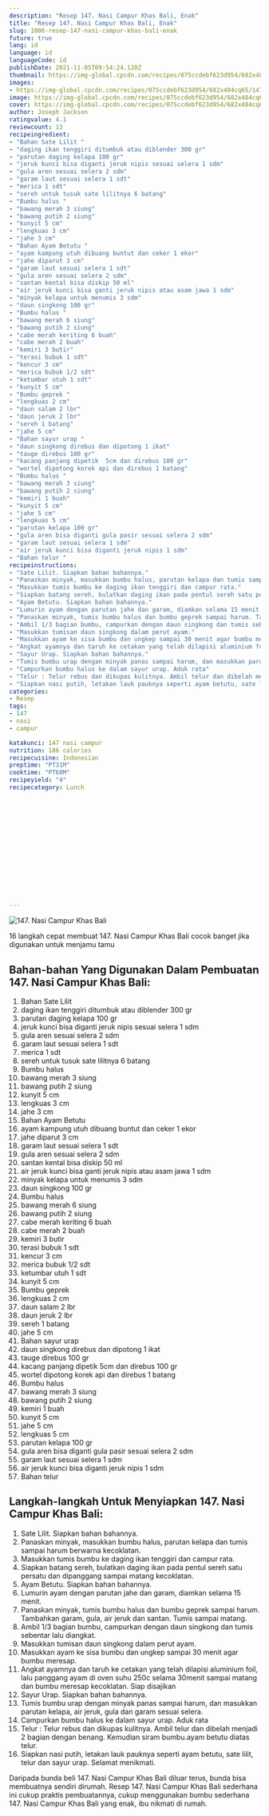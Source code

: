 ```yaml
---
description: "Resep 147. Nasi Campur Khas Bali, Enak"
title: "Resep 147. Nasi Campur Khas Bali, Enak"
slug: 1006-resep-147-nasi-campur-khas-bali-enak
future: true
lang: id
language: id
languageCode: id
publishDate: 2021-11-05T09:54:24.120Z 
thumbnail: https://img-global.cpcdn.com/recipes/075ccdebf623d954/682x484cq65/147-nasi-campur-khas-bali-foto-resep-utama.png
images:
- https://img-global.cpcdn.com/recipes/075ccdebf623d954/682x484cq65/147-nasi-campur-khas-bali-foto-resep-utama.png
image: https://img-global.cpcdn.com/recipes/075ccdebf623d954/682x484cq65/147-nasi-campur-khas-bali-foto-resep-utama.png
cover: https://img-global.cpcdn.com/recipes/075ccdebf623d954/682x484cq65/147-nasi-campur-khas-bali-foto-resep-utama.png
author: Joseph Jackson
ratingvalue: 4.1
reviewcount: 13
recipeingredient:
- "Bahan Sate Lilit "
- "daging ikan tenggiri ditumbuk atau diblender 300 gr"
- "parutan daging kelapa 100 gr"
- "jeruk kunci bisa diganti jeruk nipis sesuai selera 1 sdm"
- "gula aren sesuai selera 2 sdm"
- "garam laut sesuai selera 1 sdt"
- "merica 1 sdt"
- "sereh untuk tusuk sate lilitnya 6 batang"
- "Bumbu halus "
- "bawang merah 3 siung"
- "bawang putih 2 siung"
- "kunyit 5 cm"
- "lengkuas 3 cm"
- "jahe 3 cm"
- "Bahan Ayam Betutu "
- "ayam kampung utuh dibuang buntut dan ceker 1 ekor"
- "jahe diparut 3 cm"
- "garam laut sesuai selera 1 sdt"
- "gula aren sesuai selera 2 sdm"
- "santan kental bisa diskip 50 ml"
- "air jeruk kunci bisa ganti jeruk nipis atau asam jawa 1 sdm"
- "minyak kelapa untuk menumis 3 sdm"
- "daun singkong 100 gr"
- "Bumbu halus "
- "bawang merah 6 siung"
- "bawang putih 2 siung"
- "cabe merah keriting 6 buah"
- "cabe merah 2 buah"
- "kemiri 3 butir"
- "terasi bubuk 1 sdt"
- "kencur 3 cm"
- "merica bubuk 1/2 sdt"
- "ketumbar utuh 1 sdt"
- "kunyit 5 cm"
- "Bumbu geprek "
- "lengkuas 2 cm"
- "daun salam 2 lbr"
- "daun jeruk 2 lbr"
- "sereh 1 batang"
- "jahe 5 cm"
- "Bahan sayur urap "
- "daun singkong direbus dan dipotong 1 ikat"
- "tauge direbus 100 gr"
- "kacang panjang dipetik  5cm dan direbus 100 gr"
- "wortel dipotong korek api dan direbus 1 batang"
- "Bumbu halus "
- "bawang merah 3 siung"
- "bawang putih 2 siung"
- "kemiri 1 buah"
- "kunyit 5 cm"
- "jahe 5 cm"
- "lengkuas 5 cm"
- "parutan kelapa 100 gr"
- "gula aren bisa diganti gula pasir sesuai selera 2 sdm"
- "garam laut sesuai selera 1 sdm"
- "air jeruk kunci bisa diganti jeruk nipis 1 sdm"
- "Bahan telur "
recipeinstructions:
- "Sate Lilit. Siapkan bahan bahannya."
- "Panaskan minyak, masukkan bumbu halus, parutan kelapa dan tumis sampai harum berwarna kecoklatan."
- "Masukkan tumis bumbu ke daging ikan tenggiri dan campur rata."
- "Siapkan batang sereh, bulatkan daging ikan pada pentul sereh satu persatu dan dipanggang sampai matang kecoklatan."
- "Ayam Betutu. Siapkan bahan bahannya."
- "Lumurin ayam dengan parutan jahe dan garam, diamkan selama 15 menit."
- "Panaskan minyak, tumis bumbu halus dan bumbu geprek sampai harum. Tambahkan garam, gula, air jeruk dan santan. Tumis sampai matang."
- "Ambil 1/3 bagian bumbu, campurkan dengan daun singkong dan tumis sebentar lalu diangkat."
- "Masukkan tumisan daun singkong dalam perut ayam."
- "Masukkan ayam ke sisa bumbu dan ungkep sampai 30 menit agar bumbu meresap."
- "Angkat ayamnya dan taruh ke cetakan yang telah dilapisi aluminium foil, lalu panggang ayam di oven suhu 250c selama 30menit sampai matang dan bumbu meresap kecoklatan. Siap disajikan"
- "Sayur Urap. Siapkan bahan bahannya."
- "Tumis bumbu urap dengan minyak panas sampai harum, dan masukkan parutan kelapa, air jeruk, gula dan garam sesuai selera."
- "Campurkan bumbu halus ke dalam sayur urap. Aduk rata"
- "Telur : Telur rebus dan dikupas kulitnya. Ambil telur dan dibelah menjadi 2 bagian dengan benang. Kemudian siram bumbu.ayam betutu diatas telur."
- "Siapkan nasi putih, letakan lauk pauknya seperti ayam betutu, sate lilit, telur dan sayur urap. Selamat menikmati."
categories:
- Resep
tags:
- 147
- nasi
- campur

katakunci: 147 nasi campur 
nutrition: 186 calories
recipecuisine: Indonesian
preptime: "PT31M"
cooktime: "PT60M"
recipeyield: "4"
recipecategory: Lunch


     
    
    
    
    
    
    
    
    
    
    
      
    
---
```



![147. Nasi Campur Khas Bali](https://img-global.cpcdn.com/recipes/075ccdebf623d954/682x484cq65/147-nasi-campur-khas-bali-foto-resep-utama.png)

16 langkah cepat membuat  147. Nasi Campur Khas Bali cocok banget jika digunakan untuk menjamu tamu

<!--inarticleads1-->

## Bahan-bahan Yang Digunakan Dalam Pembuatan 147. Nasi Campur Khas Bali:

1. Bahan Sate Lilit 
1. daging ikan tenggiri ditumbuk atau diblender 300 gr
1. parutan daging kelapa 100 gr
1. jeruk kunci bisa diganti jeruk nipis sesuai selera 1 sdm
1. gula aren sesuai selera 2 sdm
1. garam laut sesuai selera 1 sdt
1. merica 1 sdt
1. sereh untuk tusuk sate lilitnya 6 batang
1. Bumbu halus 
1. bawang merah 3 siung
1. bawang putih 2 siung
1. kunyit 5 cm
1. lengkuas 3 cm
1. jahe 3 cm
1. Bahan Ayam Betutu 
1. ayam kampung utuh dibuang buntut dan ceker 1 ekor
1. jahe diparut 3 cm
1. garam laut sesuai selera 1 sdt
1. gula aren sesuai selera 2 sdm
1. santan kental bisa diskip 50 ml
1. air jeruk kunci bisa ganti jeruk nipis atau asam jawa 1 sdm
1. minyak kelapa untuk menumis 3 sdm
1. daun singkong 100 gr
1. Bumbu halus 
1. bawang merah 6 siung
1. bawang putih 2 siung
1. cabe merah keriting 6 buah
1. cabe merah 2 buah
1. kemiri 3 butir
1. terasi bubuk 1 sdt
1. kencur 3 cm
1. merica bubuk 1/2 sdt
1. ketumbar utuh 1 sdt
1. kunyit 5 cm
1. Bumbu geprek 
1. lengkuas 2 cm
1. daun salam 2 lbr
1. daun jeruk 2 lbr
1. sereh 1 batang
1. jahe 5 cm
1. Bahan sayur urap 
1. daun singkong direbus dan dipotong 1 ikat
1. tauge direbus 100 gr
1. kacang panjang dipetik  5cm dan direbus 100 gr
1. wortel dipotong korek api dan direbus 1 batang
1. Bumbu halus 
1. bawang merah 3 siung
1. bawang putih 2 siung
1. kemiri 1 buah
1. kunyit 5 cm
1. jahe 5 cm
1. lengkuas 5 cm
1. parutan kelapa 100 gr
1. gula aren bisa diganti gula pasir sesuai selera 2 sdm
1. garam laut sesuai selera 1 sdm
1. air jeruk kunci bisa diganti jeruk nipis 1 sdm
1. Bahan telur 



<!--inarticleads2-->

## Langkah-langkah Untuk Menyiapkan 147. Nasi Campur Khas Bali:

1. Sate Lilit. Siapkan bahan bahannya.
1. Panaskan minyak, masukkan bumbu halus, parutan kelapa dan tumis sampai harum berwarna kecoklatan.
1. Masukkan tumis bumbu ke daging ikan tenggiri dan campur rata.
1. Siapkan batang sereh, bulatkan daging ikan pada pentul sereh satu persatu dan dipanggang sampai matang kecoklatan.
1. Ayam Betutu. Siapkan bahan bahannya.
1. Lumurin ayam dengan parutan jahe dan garam, diamkan selama 15 menit.
1. Panaskan minyak, tumis bumbu halus dan bumbu geprek sampai harum. Tambahkan garam, gula, air jeruk dan santan. Tumis sampai matang.
1. Ambil 1/3 bagian bumbu, campurkan dengan daun singkong dan tumis sebentar lalu diangkat.
1. Masukkan tumisan daun singkong dalam perut ayam.
1. Masukkan ayam ke sisa bumbu dan ungkep sampai 30 menit agar bumbu meresap.
1. Angkat ayamnya dan taruh ke cetakan yang telah dilapisi aluminium foil, lalu panggang ayam di oven suhu 250c selama 30menit sampai matang dan bumbu meresap kecoklatan. Siap disajikan
1. Sayur Urap. Siapkan bahan bahannya.
1. Tumis bumbu urap dengan minyak panas sampai harum, dan masukkan parutan kelapa, air jeruk, gula dan garam sesuai selera.
1. Campurkan bumbu halus ke dalam sayur urap. Aduk rata
1. Telur : Telur rebus dan dikupas kulitnya. Ambil telur dan dibelah menjadi 2 bagian dengan benang. Kemudian siram bumbu.ayam betutu diatas telur.
1. Siapkan nasi putih, letakan lauk pauknya seperti ayam betutu, sate lilit, telur dan sayur urap. Selamat menikmati.




Daripada bunda beli  147. Nasi Campur Khas Bali  diluar terus, bunda  bisa membuatnya sendiri dirumah. Resep  147. Nasi Campur Khas Bali  sederhana ini cukup praktis pembuatannya, cukup menggunakan bumbu sederhana  147. Nasi Campur Khas Bali  yang enak, ibu nikmati di rumah.
